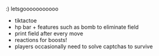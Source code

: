 :)
letsgooooooooooo
- tiktactoe
- hp bar + features such as bomb to eliminate field
- print field after every move
- reactions for boosts!
- players occasionally need to solve captchas to survive
